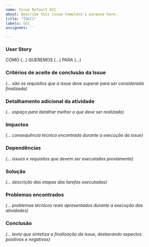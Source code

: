```yaml
---
name: Issue Default GCC
about: Describe this issue template's purpose here.
title: "[GCC]"
labels: GCC
assignees: ''

---
```


### User Story

COMO (...)
QUEREMOS (...)
PARA (...)

### Critérios de aceite de conclusão da Issue

_(... são os requisitos que a issue deve superar para ser considerada finalizada)_

### Detalhamento adicional da atividade

_(... espaço para detalhar melhor o que deve ser realizado)_

### Impactos

_(... consequência técnica encontrada durante a execução da issue)_

### Dependências

_(... issues e requisitos que devem ser executados previamente)_

### Solução

_(... descrição das etapas das tarefas executadas)_

### Problemas encontrados

_(... problemas técnicos reais apresentados durante a execução das atividades)_

### Conclusão

_(... texto que sintetiza a finalização da issue, destacando aspectos positivos e negativos)_

